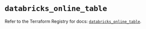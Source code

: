 # `databricks_online_table`

Refer to the Terraform Registry for docs: [`databricks_online_table`](https://registry.terraform.io/providers/databricks/databricks/1.62.0/docs/resources/online_table).
